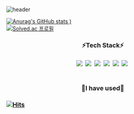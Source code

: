 ![header](https://capsule-render.vercel.app/api?type=waving&color=timeGradient&height=200&section=header&text=jejecrunch&fontSize=70)

[![Anurag's GitHub stats](https://github-readme-stats.vercel.app/api?username=jejecrunch&show_icons=true&theme=tokyonight)
)](https://github.com/jejecrunch/github-readme-stats)
<br />
[![Solved.ac
프로필](http://mazassumnida.wtf/api/mini/generate_badge?boj=blyke)](https://solved.ac/blyke)

<h3 align="center">⚡️Tech Stack⚡️<h3>
  <div align='center'>
<img src="https://img.shields.io/badge/HTML5-E34F26?style=flat-square&logo=HTML5&logoColor=white"/></a>&nbsp
<img src="https://img.shields.io/badge/CSS3-1572B6?style=flat-square&logo=CSS3&logoColor=white"/></a>&nbsp 
<img src="https://img.shields.io/badge/JavaScript-F7DF1E?style=flat-square&logo=JavaScript&logoColor=white"/></a>&nbsp
<img src="https://img.shields.io/badge/MySQL-4479A1?style=flat-square&logo=MySQL&logoColor=white"/></a>&nbsp
<img src="https://img.shields.io/badge/C-A8B9CC?style=flat-square&logo=C&logoColor=white"/></a>&nbsp
<img src="https://img.shields.io/badge/Java-007396?style=flat-square&logo=Java&logoColor=white"/></a>&nbsp
</div>
<br />

<h3 align="center">🐾I have used🐾<h3>

[![Hits](https://hits.seeyoufarm.com/api/count/incr/badge.svg?url=https%3A%2F%2Fgithub.com%2Fjejecrunch%2Fjejecrunch%2FREADME.md&count_bg=%237A70F5&title_bg=%234F4F4F&icon=influxdb.svg&icon_color=%23D8D3DF&title=hits&edge_flat=true)](https://hits.seeyoufarm.com)

